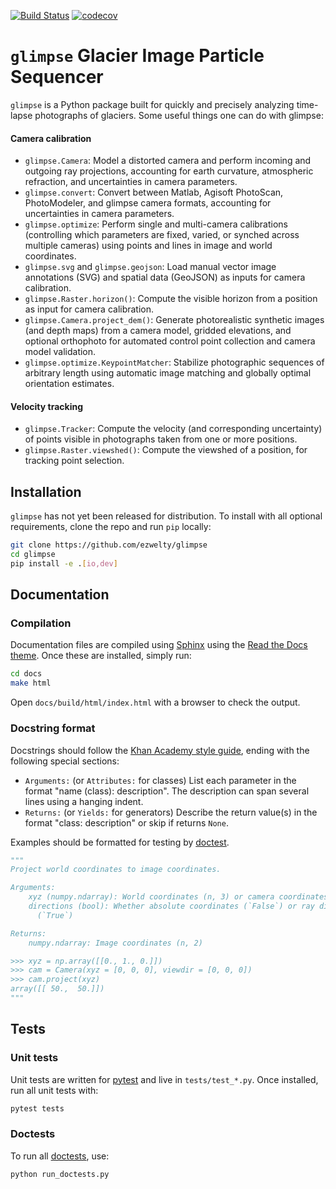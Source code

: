 [![Build Status](https://travis-ci.com/ezwelty/glimpse.svg?branch=master)](https://travis-ci.com/ezwelty/glimpse)
[![codecov](https://codecov.io/gh/ezwelty/glimpse/branch/master/graph/badge.svg)](https://codecov.io/gh/ezwelty/glimpse)

# `glimpse` Glacier Image Particle Sequencer

`glimpse` is a Python package built for quickly and precisely analyzing time-lapse photographs of glaciers. Some useful things one can do with glimpse:

#### Camera calibration

  - `glimpse.Camera`: Model a distorted camera and perform incoming and outgoing ray projections, accounting for earth curvature, atmospheric refraction, and uncertainties in camera parameters.
  - `glimpse.convert`: Convert between Matlab, Agisoft PhotoScan, PhotoModeler, and glimpse camera formats, accounting for uncertainties in camera parameters.
  - `glimpse.optimize`: Perform single and multi-camera calibrations (controlling which parameters are fixed, varied, or synched across multiple cameras) using points and lines in image and world coordinates.
  - `glimpse.svg` and `glimpse.geojson`: Load manual vector image annotations (SVG) and spatial data (GeoJSON) as inputs for camera calibration.
  - `glimpse.Raster.horizon()`: Compute the visible horizon from a position as input for camera calibration.
  - `glimpse.Camera.project_dem()`: Generate photorealistic synthetic images (and depth maps) from a camera model, gridded elevations, and optional orthophoto for automated control point collection and camera model validation.
  - `glimpse.optimize.KeypointMatcher`: Stabilize photographic sequences of arbitrary length using automatic image matching and globally optimal orientation estimates.

#### Velocity tracking

  - `glimpse.Tracker`: Compute the velocity (and corresponding uncertainty) of points visible in photographs taken from one or more positions.
  - `glimpse.Raster.viewshed()`: Compute the viewshed of a position, for tracking point selection.


## Installation

`glimpse` has not yet been released for distribution. To install with all optional requirements, clone the repo and run `pip` locally:

```bash
git clone https://github.com/ezwelty/glimpse
cd glimpse
pip install -e .[io,dev]
```

## Documentation

### Compilation

Documentation files are compiled using [Sphinx](http://www.sphinx-doc.org/en/master/usage/installation.html) using the [Read the Docs theme](https://sphinx-rtd-theme.readthedocs.io/en/latest/). Once these are installed, simply run:

```bash
cd docs
make html
```

Open `docs/build/html/index.html` with a browser to check the output.

### Docstring format

Docstrings should follow the [Khan Academy style guide](https://github.com/Khan/style-guides/blob/master/style/python.md#docstrings), ending with the following special sections:

- `Arguments:` (or `Attributes:` for classes) List each parameter in the format "name (class): description". The description can span several lines using a hanging indent.
- `Returns:` (or `Yields:` for generators) Describe the return value(s) in the format "class: description" or skip if returns `None`.

Examples should be formatted for testing by [doctest](https://docs.pytest.org).

```python
"""
Project world coordinates to image coordinates.

Arguments:
    xyz (numpy.ndarray): World coordinates (n, 3) or camera coordinates (n, 2)
    directions (bool): Whether absolute coordinates (`False`) or ray directions
      (`True`)

Returns:
    numpy.ndarray: Image coordinates (n, 2)

>>> xyz = np.array([[0., 1., 0.]])
>>> cam = Camera(xyz = [0, 0, 0], viewdir = [0, 0, 0])
>>> cam.project(xyz)
array([[ 50.,  50.]])
"""
```

## Tests

### Unit tests

Unit tests are written for [pytest](https://docs.pytest.org/en/latest/getting-started.html) and live in `tests/test_*.py`. Once installed, run all unit tests with:

```bash
pytest tests
```

### Doctests

To run all [doctests](https://docs.python.org/3/library/doctest.html), use:

```bash
python run_doctests.py
```
